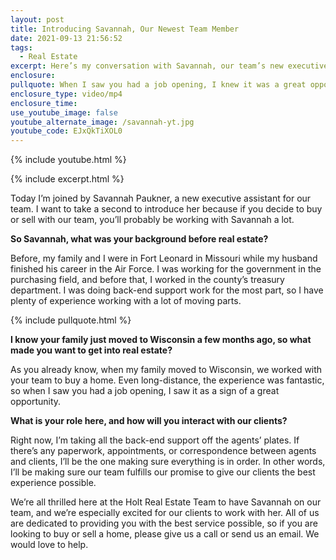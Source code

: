 ```yaml
---
layout: post
title: Introducing Savannah, Our Newest Team Member
date: 2021-09-13 21:56:52
tags:
  - Real Estate
excerpt: Here’s my conversation with Savannah, our team’s new executive assistant.
enclosure:
pullquote: When I saw you had a job opening, I knew it was a great opportunity.
enclosure_type: video/mp4
enclosure_time:
use_youtube_image: false
youtube_alternate_image: /savannah-yt.jpg
youtube_code: EJxQkTiXOL0
---
```

{% include youtube.html %}

{% include excerpt.html %}

Today I’m joined by Savannah Paukner, a new executive assistant for our team. I want to take a second to introduce her because if you decide to buy or sell with our team, you’ll probably be working with Savannah a lot.&nbsp;

**So Savannah, what was your background before real estate?**

Before, my family and I were in Fort Leonard in Missouri while my husband finished his career in the Air Force. I was working for the government in the purchasing field, and before that, I worked in the county’s treasury department. I was doing back-end support work for the most part, so I have plenty of experience working with a lot of moving parts.&nbsp;

{% include pullquote.html %}

**I know your family just moved to Wisconsin a few months ago, so what made you want to get into real estate?**

As you already know, when my family moved to Wisconsin, we worked with your team to buy a home. Even long-distance, the experience was fantastic, so when I saw you had a job opening, I saw it as a sign of a great opportunity.&nbsp;

**What is your role here, and how will you interact with our clients?**

Right now, I’m taking all the back-end support off the agents’ plates. If there’s any paperwork, appointments, or correspondence between agents and clients, I’ll be the one making sure everything is in order. In other words, I’ll be making sure our team fulfills our promise to give our clients the best experience possible.&nbsp;

We’re all thrilled here at the Holt Real Estate Team to have Savannah on our team, and we’re especially excited for our clients to work with her. All of us are dedicated to providing you with the best service possible, so if you are looking to buy or sell a home, please give us a call or send us an email. We would love to help.
